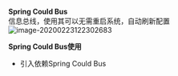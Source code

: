 **Spring Could Bus**  
信息总线，使用其可以无需重启系统，自动刷新配置  
![image-20200223122302683](http://jn-hhh.oss-cn-hangzhou.aliyuncs.com/image-20200223122517717.png)

**Spring Could Bus使用**
- 引入依赖Spring Could Bus

